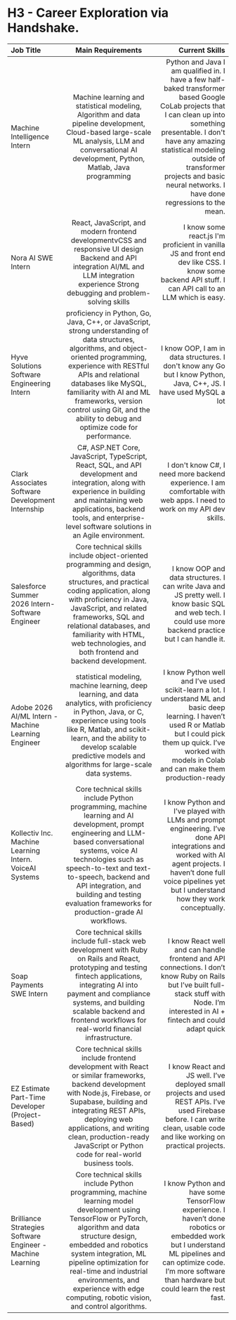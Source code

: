 # H3 - Career Exploration via Handshake.


| Job Title              | Main Requirements | Current Skills |
| :---------------- | :------: | ----: |
| Machine Intelligence Intern      |    Machine learning and statistical modeling, Algorithm and data pipeline development, Cloud-based large-scale ML analysis, LLM and conversational AI development, Python, Matlab, Java programming   | Python and Java I am qualified in. I have a few half-baked transformer based Google CoLab projects that I can clean up into something presentable. I don't have any amazing statistical modeling outside of transformer projects and basic neural networks. I have done regressions to the mean. 
| Nora AI SWE Intern           |   React, JavaScript, and modern frontend developmentvCSS and responsive UI design Backend and API integration AI/ML and LLM integration experience Strong debugging and problem-solving skills   | I know some react.js I'm proficient in vanilla JS and front end dev like CSS. I know some backend API stuff. I can API call to an LLM which is easy.|
| Hyve Solutions Software Engineering Intern| proficiency in Python, Go, Java, C++, or JavaScript, strong understanding of data structures, algorithms, and object-oriented programming, experience with RESTful APIs and relational databases like MySQL, familiarity with AI and ML frameworks, version control using Git, and the ability to debug and optimize code for performance. | I know OOP, I am in data structures. I don't know any Go but I know Python, Java, C++, JS. I have used MySQL a lot |
| Clark Associates Software Development Internship | C#, ASP.NET Core, JavaScript, TypeScript, React, SQL, and API development and integration, along with experience in building and maintaining web applications, backend tools, and enterprise-level software solutions in an Agile environment. | I don't know C#, I need more backend experience. I am comfortable with web apps. I need to work on my API dev skills.|
| Salesforce Summer 2026 Intern- Software Engineer           |   Core technical skills include object-oriented programming and design, algorithms, data structures, and practical coding application, along with proficiency in Java, JavaScript, and related frameworks, SQL and relational databases, and familiarity with HTML, web technologies, and both frontend and backend development.| I know OOP and data structures. I can write Java and JS pretty well. I know basic SQL and web tech. I could use more backend practice but I can handle it. |
| Adobe 2026 AI/ML Intern - Machine Learning Engineer    |  statistical modeling, machine learning, deep learning, and data analytics, with proficiency in Python, Java, or C, experience using tools like R, Matlab, and scikit-learn, and the ability to develop scalable predictive models and algorithms for large-scale data systems. | I know Python well and I’ve used scikit-learn a lot. I understand ML and basic deep learning. I haven’t used R or Matlab but I could pick them up quick. I’ve worked with models in Colab and can make them production-ready|
| Kollectiv Inc. Machine Learning Intern. VoiceAI Systems |  Core technical skills include Python programming, machine learning and AI development, prompt engineering and LLM-based conversational systems, voice AI technologies such as speech-to-text and text-to-speech, backend and API integration, and building and testing evaluation frameworks for production-grade AI workflows. |I know Python and I’ve played with LLMs and prompt engineering. I’ve done API integrations and worked with AI agent projects. I haven’t done full voice pipelines yet but I understand how they work conceptually. |
| Soap Payments SWE Intern          |   Core technical skills include full-stack web development with Ruby on Rails and React, prototyping and testing fintech applications, integrating AI into payment and compliance systems, and building scalable backend and frontend workflows for real-world financial infrastructure.   | I know React well and can handle frontend and API connections. I don’t know Ruby on Rails but I’ve built full-stack stuff with Node. I’m interested in AI + fintech and could adapt quick |
| EZ Estimate   Part-Time Developer (Project-Based) |  Core technical skills include frontend development with React or similar frameworks, backend development with Node.js, Firebase, or Supabase, building and integrating REST APIs, deploying web applications, and writing clean, production-ready JavaScript or Python code for real-world business tools.   | I know React and JS well. I’ve deployed small projects and used REST APIs. I’ve used Firebase before. I can write clean, usable code and like working on practical projects. |
| Brilliance Strategies Software Engineer - Machine Learning | Core technical skills include Python programming, machine learning model development using TensorFlow or PyTorch, algorithm and data structure design, embedded and robotics system integration, ML pipeline optimization for real-time and industrial environments, and experience with edge computing, robotic vision, and control algorithms. |I know Python and have some TensorFlow experience. I haven’t done robotics or embedded work but I understand ML pipelines and can optimize code. I’m more software than hardware but could learn the rest fast.|



